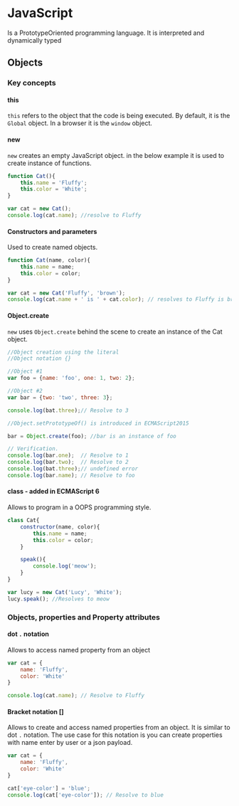 # JavaScript

Is a PrototypeOriented programming language. It is interpreted and dynamically typed

## Objects

### Key concepts

#### this

`this` refers to the object that the code is being executed. By default, it is the `Global` object. In a browser it is the `window` object.

#### new

`new` creates an empty JavaScript object. in the below example it is used to create instance of functions.

```js
function Cat(){
    this.name = 'Fluffy';
    this.color = 'White';
}

var cat = new Cat();
console.log(cat.name); //resolve to Fluffy
```

#### Constructors and parameters

Used to create named objects.

```js
function Cat(name, color){
    this.name = name;
    this.color = color;
}

var cat = new Cat('Fluffy', 'brown');
console.log(cat.name + ' is ' + cat.color); // resolves to Fluffy is brown
```

#### Object.create

`new` uses `Object.create` behind the scene to create an instance of the Cat object.

```js
//Object creation using the literal
//Object notation {}

//Object #1
var foo = {name: 'foo', one: 1, two: 2};

//Object #2
var bar = {two: 'two', three: 3};

console.log(bat.three);// Resolve to 3

//Object.setPrototypeOf() is introduced in ECMAScript2015

bar = Object.create(foo); //bar is an instance of foo

// Verification.
console.log(bar.one);  // Resolve to 1
console.log(bar.two);  // Resolve to 2
console.log(bat.three);// undefined error
console.log(bar.name); // Resolve to foo
```

#### class - added in ECMAScript 6

Allows to program in a OOPS programming style.

```js
class Cat{
    constructor(name, color){
        this.name = name;
        this.color = color;
    }

    speak(){
        console.log('meow');
    }
}

var lucy = new Cat('Lucy', 'White');
lucy.speak(); //Resolves to meow
```

### Objects, properties and Property attributes

#### dot `.` notation

Allows to access named property from an object
```js
var cat = {
    name: 'Fluffy',
    color: 'White'
}

console.log(cat.name); // Resolve to Fluffy
```
#### Bracket notation []

Allows to create and access named properties from an object. It is similar to dot `.` notation. The use case for this notation is you can create properties with name enter by user or a json payload.

```js
var cat = {
    name: 'Fluffy',
    color: 'White'
}

cat['eye-color'] = 'blue';
console.log(cat['eye-color']); // Resolve to blue
```